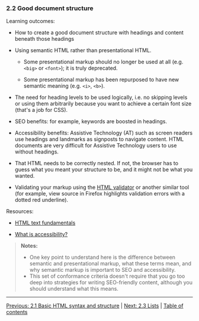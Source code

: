 ### 2.2 Good document structure

Learning outcomes:

- How to create a good document structure with headings and content beneath those headings

- Using semantic HTML rather than presentational HTML.

  - Some presentational markup should no longer be used at all (e.g. `<big>` or `<font>`); it is truly deprecated.

  - Some presentational markup has been repurposed to have new semantic meaning (e.g. `<i>`, `<b>`).

- The need for heading levels to be used logically, i.e. no skipping levels or using them arbitrarily because you want to achieve a certain font size (that's a job for CSS).

- SEO benefits: for example, keywords are boosted in headings.

- Accessibility benefits: Assistive Technology (AT) such as screen readers use headings and landmarks as signposts to navigate content. HTML documents are very difficult for Assistive Technology users to use without headings.

- That HTML needs to be correctly nested. If not, the browser has to guess what you meant your structure to be, and it might not be what you wanted.

- Validating your markup using the [HTML validator](https://validator.w3.org/) or another similar tool (for example, view source in Firefox highlights validation errors with a dotted red underline).

Resources:

- [HTML text fundamentals](https://developer.mozilla.org/docs/Learn/HTML/Introduction_to_HTML/HTML_text_fundamentals)

- [What is accessibility?](https://developer.mozilla.org/docs/Learn/Accessibility/What_is_accessibility)

> **Notes:**
>
> - One key point to understand here is the difference between semantic and presentational markup, what these terms mean, and why semantic markup is important to SEO and accessibility.
> - This set of conformance criteria doesn't require that you go too deep into strategies for writing SEO-friendly content, although you should understand what this means.

---

[Previous: 2.1 Basic HTML syntax and structure](/curriculum/2-core/1-standards-and-semantics/2-1-basic-html-syntax-and-structure.md) | [Next: 2.3 Lists](/curriculum/2-core/1-standards-and-semantics/2-3-lists.md) | [Table of contents](/TOC.md)
